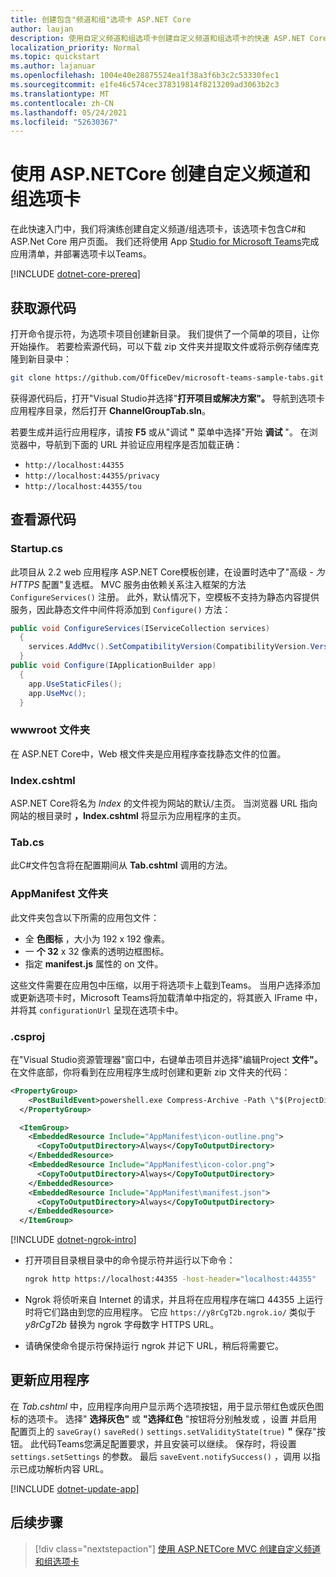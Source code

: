 ```yaml
---
title: 创建包含"频道和组"选项卡 ASP.NET Core
author: laujan
description: 使用自定义频道和组选项卡创建自定义频道和组选项卡的快速 ASP.NET Core。
localization_priority: Normal
ms.topic: quickstart
ms.author: lajanuar
ms.openlocfilehash: 1004e40e28875524ea1f38a3f6b3c2c53330fec1
ms.sourcegitcommit: e1fe46c574cec378319814f8213209ad3063b2c3
ms.translationtype: MT
ms.contentlocale: zh-CN
ms.lasthandoff: 05/24/2021
ms.locfileid: "52630367"
---
```

# <a name="create-a-custom-channel-and-group-tab-with-aspnetcore"></a>使用 ASP.NETCore 创建自定义频道和组选项卡

在此快速入门中，我们将演练创建自定义频道/组选项卡，该选项卡包含C#和 ASP.Net Core 用户页面。 我们还将使用 App [Studio for Microsoft Teams](~/concepts/build-and-test/app-studio-overview.md)完成应用清单，并部署选项卡以Teams。

[!INCLUDE [dotnet-core-prereq](~/includes/tabs/dotnet-core-prereq.md)]

## <a name="get-the-source-code"></a>获取源代码

打开命令提示符，为选项卡项目创建新目录。 我们提供了一个简单的项目，让你开始操作。 若要检索源代码，可以下载 zip 文件夹并提取文件或将示例存储库克隆到新目录中：

```bash
git clone https://github.com/OfficeDev/microsoft-teams-sample-tabs.git
```

获得源代码后，打开"Visual Studio并选择"**打开项目或解决方案"。** 导航到选项卡应用程序目录，然后打开 **ChannelGroupTab.sln**。

若要生成并运行应用程序，请按 **F5** 或从"调试 **"** 菜单中选择"开始 **调试** "。 在浏览器中，导航到下面的 URL 并验证应用程序是否加载正确：

- `http://localhost:44355`
- `http://localhost:44355/privacy`
- `http://localhost:44355/tou`

## <a name="review-the-source-code"></a>查看源代码

### <a name="startupcs"></a>Startup.cs

此项目从 2.2 web 应用程序 ASP.NET Core模板创建，在设置时选中了"高级 *- 为 HTTPS* 配置"复选框。 MVC 服务由依赖关系注入框架的方法 `ConfigureServices()` 注册。 此外，默认情况下，空模板不支持为静态内容提供服务，因此静态文件中间件将添加到 `Configure()` 方法：

```csharp
public void ConfigureServices(IServiceCollection services)
  {
    services.AddMvc().SetCompatibilityVersion(CompatibilityVersion.Version_2_2);
  }
public void Configure(IApplicationBuilder app)
  {
    app.UseStaticFiles();
    app.UseMvc();
  }
```

### <a name="wwwroot-folder"></a>wwwroot 文件夹

在 ASP.NET Core中，Web 根文件夹是应用程序查找静态文件的位置。

### <a name="indexcshtml"></a>Index.cshtml

ASP.NET Core将名为 *Index* 的文件视为网站的默认/主页。 当浏览器 URL 指向网站的根目录时 **，Index.cshtml** 将显示为应用程序的主页。

### <a name="tabcs"></a>Tab.cs

此C#文件包含将在配置期间从 **Tab.cshtml** 调用的方法。

### <a name="appmanifest-folder"></a>AppManifest 文件夹

此文件夹包含以下所需的应用包文件：

- 全 **色图标** ，大小为 192 x 192 像素。
- 一 **个 32** x 32 像素的透明边框图标。
- 指定 **manifest.js** 属性的 on 文件。

这些文件需要在应用包中压缩，以用于将选项卡上载到Teams。 当用户选择添加或更新选项卡时，Microsoft Teams将加载清单中指定的，将其嵌入 IFrame 中，并将其 `configurationUrl` 呈现在选项卡中。

### <a name="csproj"></a>.csproj

在"Visual Studio资源管理器"窗口中，右键单击项目并选择"编辑Project **文件"。** 在文件底部，你将看到在应用程序生成时创建和更新 zip 文件夹的代码：

```xml
<PropertyGroup>
    <PostBuildEvent>powershell.exe Compress-Archive -Path \"$(ProjectDir)AppManifest\*\" -DestinationPath \"$(TargetDir)tab.zip\" -Force</PostBuildEvent>
  </PropertyGroup>

  <ItemGroup>
    <EmbeddedResource Include="AppManifest\icon-outline.png">
      <CopyToOutputDirectory>Always</CopyToOutputDirectory>
    </EmbeddedResource>
    <EmbeddedResource Include="AppManifest\icon-color.png">
      <CopyToOutputDirectory>Always</CopyToOutputDirectory>
    </EmbeddedResource>
    <EmbeddedResource Include="AppManifest\manifest.json">
      <CopyToOutputDirectory>Always</CopyToOutputDirectory>
    </EmbeddedResource>
  </ItemGroup>
```

[!INCLUDE [dotnet-ngrok-intro](~/includes/tabs/dotnet-ngrok-intro.md)]

- 打开项目目录根目录中的命令提示符并运行以下命令：

    ```bash
    ngrok http https://localhost:44355 -host-header="localhost:44355"
    ```

- Ngrok 将侦听来自 Internet 的请求，并且将在应用程序在端口 44355 上运行时将它们路由到您的应用程序。 它应 `https://y8rCgT2b.ngrok.io/` 类似于 *y8rCgT2b* 替换为 ngrok 字母数字 HTTPS URL。

- 请确保使命令提示符保持运行 ngrok 并记下 URL，稍后将需要它。

## <a name="update-your-application"></a>更新应用程序

在 *Tab.cshtml* 中，应用程序向用户显示两个选项按钮，用于显示带红色或灰色图标的选项卡。 选择" **选择灰色"** 或 **"选择红色** "按钮将分别触发或 ，设置 并启用配置页上的 `saveGray()` `saveRed()` `settings.setValidityState(true)` **"** 保存"按钮。 此代码Teams您满足配置要求，并且安装可以继续。 保存时，将设置 `settings.setSettings` 的参数。 最后 `saveEvent.notifySuccess()` ，调用 以指示已成功解析内容 URL。

[!INCLUDE [dotnet-update-app](~/includes/tabs/dotnet-update-chan-grp-app.md)]

## <a name="next-step"></a>后续步骤

> [!div class="nextstepaction"]
> [使用 ASP.NETCore MVC 创建自定义频道和组选项卡](~/tabs/quickstarts/create-channel-group-tab-dotnet-core-mvc.md)
